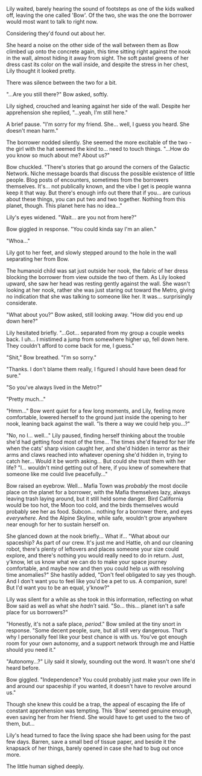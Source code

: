 Lily waited, barely hearing the sound of footsteps as one of the kids walked off, leaving the one called 'Bow'. Of the two, she was the one the borrower would most want to talk to right now.

Considering they'd found out about her.

She heard a noise on the other side of the wall between them as Bow climbed up onto the concrete again, this time sitting right against the nook in the wall, almost hiding it away from sight. The soft pastel greens of her dress cast its color on the wall inside, and despite the stress in her chest, Lily thought it looked pretty.

There was silence between the two for a bit.

"...Are you still there?" Bow asked, softly. 

Lily sighed, crouched and leaning against her side of the wall. Despite her apprehension she replied, "...yeah, I'm still here."

A brief pause. "I'm sorry for my friend. She... well, I guess you heard. She doesn't mean harm."

The borrower nodded silently. She seemed the more excitable of the two - the girl with the hat seemed the kind to... need to touch things. "...How do you know so much about me? About us?"

Bow chuckled. "There's stories that go around the corners of the Galactic Network. Niche message boards that discuss the possible existence of little people. Blog posts of encounters, sometimes from the borrowers themselves. It's... not publically known, and the vibe I get is people wanna keep it that way. But there's enough info out there that if you... are curious about these things, you can put two and two together. Nothing from this planet, though. This planet here has no idea..."

Lily's eyes widened. "Wait... are you not from here?"

Bow giggled in response. "You could kinda say I'm an alien."

"Whoa..."

Lily got to her feet, and slowly stepped around to the hole in the wall separating her from Bow.

The humanoid child was sat just outside her nook, the fabric of her dress blocking the borrower from view outside the two of them. As Lily looked upward, she saw her head was resting gently against the wall. She wasn't looking at her nook, rather she was just staring out toward the Metro, giving no indication that she was talking to someone like her. It was... surprisingly considerate.

"What about you?" Bow asked, still looking away. "How did you end up down here?"

Lily hesitated briefly. "...Got... separated from my group a couple weeks back. I uh... I mistimed a jump from somewhere higher up, fell down here. They couldn't afford to come back for me, I guess."

"Shit," Bow breathed. "I'm so sorry."

"Thanks. I don't blame them really, I figured I should have been dead for sure."

"So you've always lived in the Metro?"

"Pretty much..."

"Hmm..." Bow went quiet for a few long moments, and Lily, feeling more comfortable, lowered herself to the ground just inside the opening to her nook, leaning back against the wall. "Is there a way we could help you...?"

"No, no I... well..." Lily paused, finding herself thinking about the trouble she'd had getting food most of the time... The times she'd feared for her life when the cats' sharp vision caught her, and she'd hidden in terror as their arms and claws reached into whatever opening she'd hidden in, trying to catch her... Would it be worth asking... But could she trust them with her life? "I... wouldn't mind getting out of here, if you knew of somewhere that someone like me could live peacefully..."

Bow raised an eyebrow. Well... Mafia Town was *probably* the most docile place on the planet for a borrower, with the Mafia themselves lazy, always leaving trash laying around, but it still held some danger. Bird California would be too hot, the Moon too cold, and the birds themselves would probably see her as food. Subcon... nothing for a borrower there, and eyes *everywhere*. And the Alpine Skyline, while safe, wouldn't grow anywhere near enough for her to sustain herself on.

She glanced down at the nook briefly... What if... "What about our spaceship? As part of our crew. It's just me and Hattie, oh and our cleaning robot, there's plenty of leftovers and places someone your size could explore, and there's nothing you would really need to do in return. Just, y'know, let us know what we can do to make your space journey comfortable, and maybe now and then you could help us with resolving time anomalies?" She hastily added, "Don't feel obligated to say yes though. And I don't want you to feel like you'd be a pet to us. A companion, sure! But I'd want you to be an equal, y'know?"

Lily was silent for a while as she took in this information, reflecting on what Bow said as well as what she *hadn't* said. "So... this... planet isn't a safe place for us borrowers?"

"Honestly, it's not a safe place, *period*." Bow smiled at the tiny snort in response. "Some decent people, sure, but all still very dangerous. That's why I personally feel like your best chance is with us. You've got enough room for your own autonomy, and a support network through me and Hattie should you need it."

"Autonomy...?" Lily said it slowly, sounding out the word. It wasn't one she'd heard before. 

Bow giggled. "Independence? You could probably just make your own life in and around our spaceship if you wanted, it doesn't have to revolve around us."

Though she knew this could be a trap, the appeal of escaping the life of constant apprehension was tempting. This 'Bow' seemed genuine enough, even saving her from her friend. She would have to get used to the two of them, but...

Lily's head turned to face the living space she had been using for the past few days. Barren, save a small bed of tissue paper, and beside it the knapsack of her things, barely opened in case she had to bug out once more. 

The little human sighed deeply.
